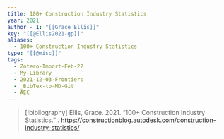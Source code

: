 ```yaml
---
title: 100+ Construction Industry Statistics
year: 2021
author - 1: "[[Grace Ellis]]"
key: "[[@Ellis2021-gp]]"
aliases:
  - 100+ Construction Industry Statistics
type: "[[@misc]]"
tags:
  - Zotero-Import-Feb-22
  - My-Library
  - 2021-12-03-Frontiers
  - _BibTex-to-MD-Git
  - AEC
---
```


> [!bibliography]
> Ellis, Grace. 2021. “100+ Construction Industry Statistics.” . https://constructionblog.autodesk.com/construction-industry-statistics/